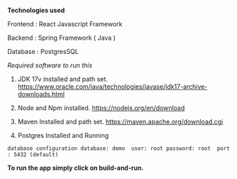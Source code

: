 **Technologies used**

Frontend : React Javascript Framework

Backend : Spring Framework ( Java )

Database : PostgresSQL



*Required software to run this*

1.  JDK 17v installed and path set. https://www.oracle.com/java/technologies/javase/jdk17-archive-downloads.html

2. Node and Npm installed. https://nodejs.org/en/download

3. Maven Installed and path set. https://maven.apache.org/download.cgi

4. Postgres Installed and Running

`database configuration
database: demo 
user: root
password: root 
port : 5432 (default)
`


__To run the app simply click on build-and-run.__














